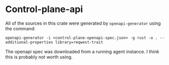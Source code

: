 # Control-plane-api

All of the sources in this crate were generated by `openapi-generator` using the command:

`openapi-generator -i <control-plane-openapi-spec.json> -g rust -o . --additional-properties library=reqwest-trait`

The openapi spec was downloaded from a running agent instance.
I think this is probably not worth using.
